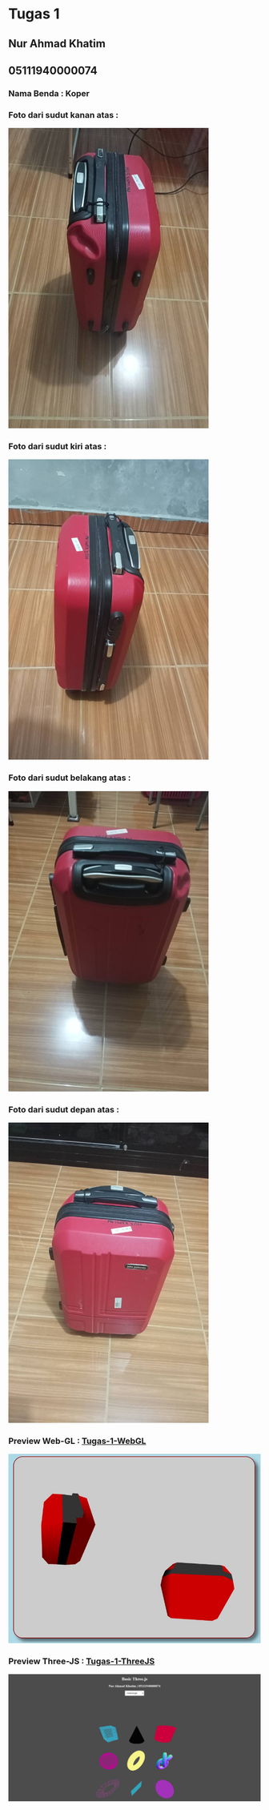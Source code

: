 # Tugas 1

## Nur Ahmad Khatim
## 05111940000074
### Nama Benda : Koper
### Foto dari sudut kanan atas :
<img src="./tugas-1-webgl/kanan.jpg" width="400" height="600">

### Foto dari sudut kiri atas :
<img src="./tugas-1-webgl/kiri.jpg" width="400" height="600">

### Foto dari sudut belakang atas :
<img src="./tugas-1-webgl/belakang.jpg" width="400" height="600">

### Foto dari sudut depan atas :
<img src="./tugas-1-webgl/depan.jpg" width="400" height="600">

### Preview Web-GL : <a href="https://cg2021a.github.io/tugas-1-naimackerman/tugas-1-webgl">Tugas-1-WebGL</a>
<img src="./tugas-1-webgl/preview.JPG">

<br>

### Preview Three-JS : <a href="https://cg2021a.github.io/tugas-1-naimackerman/tugas-1-threejs">Tugas-1-ThreeJS</a>
<img src="./tugas-1-threejs/preview.JPG">